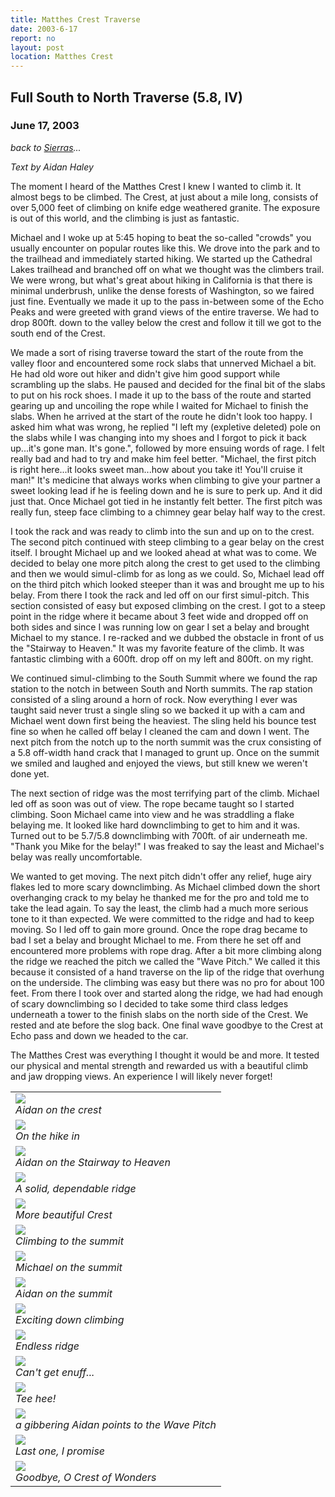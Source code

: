 ```yaml
---
title: Matthes Crest Traverse
date: 2003-6-17
report: no
layout: post
location: Matthes Crest
---
```


<h2>Full South to North Traverse (5.8, IV)</h2>
<h3>June 17, 2003</h3>

*back to [Sierras](#/sections/trips/2003_cali)...*

<i>Text by Aidan Haley</i>

The moment I heard of the Matthes Crest I knew I wanted to climb it. 
It almost begs to be climbed. The Crest, at just about a mile long, 
consists of over 5,000 feet of climbing on knife edge weathered granite. 
The exposure is out of this world, and the climbing is just as fantastic.


Michael and I woke up at 5:45 hoping to beat the so-called "crowds" you 
usually encounter on popular routes like this. We drove into the park 
and to the trailhead and immediately started hiking. We started up the 
Cathedral Lakes trailhead and branched off on what we thought was the 
climbers trail. We were wrong, but what's great about hiking in California 
is that there is minimal underbrush, unlike the dense forests of Washington, 
so we faired just fine. Eventually we made it up to the pass in-between some 
of the Echo Peaks and were greeted with grand views of the entire traverse. 
We had to drop 800ft. down to the valley below the crest and follow it till 
we got to the south end of the Crest. 



We made a sort of rising traverse 
toward the start of the route from the valley floor and encountered some 
rock slabs that unnerved Michael a bit. He had old wore out hiker and 
didn't give him good support while scrambling up the slabs. He paused 
and decided for the final bit of the slabs to put on his rock shoes. I 
made it up to the bass of the route and started gearing up and uncoiling 
the rope while I waited for Michael to finish the slabs. When he arrived 
at the start of the route he didn't look too happy. I asked him what was 
wrong, he replied "I left my (expletive deleted) pole on the slabs while 
I was changing into my shoes and I forgot to pick it back up...it's gone man.
It's gone.", 
followed by more ensuing words of rage. I felt really bad and had to try 
and make him feel better. "Michael, the first pitch is right here...it 
looks sweet man...how about you take it! You'll cruise it man!" It's 
medicine that always works when climbing to give your partner a sweet 
looking lead if he is feeling down and he is sure to perk up.  And it 
did just that. Once Michael got tied in he instantly felt better. The 
first pitch was really fun, steep face climbing to a chimney gear belay 
half way to the crest. 


I took the rack and was ready to climb into the 
sun and up on to the crest. The second pitch continued with steep 
climbing to a gear belay on the crest itself. I brought Michael up and we 
looked ahead at what was to come. We decided to belay one more pitch 
along the crest to get used to the climbing and then we would simul-climb 
for as long as we could. So, Michael lead off on the third pitch which 
looked steeper than it was and brought me up to his belay. From there I 
took the rack and led off on our first simul-pitch. This section 
consisted of easy but exposed climbing on the crest. I got to a steep point in 
the ridge where it became about 3 feet wide and dropped off on both sides 
and since I was running low on gear I set a belay and brought Michael to 
my stance. I re-racked and we dubbed the obstacle in front of us the 
"Stairway to Heaven." It was my favorite feature of the climb. It 
was fantastic climbing with a 600ft. drop off on my left and 800ft. on 
my right. 



We continued simul-climbing to the South Summit where we 
found the rap station to the notch in between South and North summits. 
The rap station consisted of a sling around a horn of rock. Now 
everything I ever was taught said never trust a single sling so we 
backed it up with a cam and Michael went down first being the heaviest. 
The sling held his bounce test fine so when he called off belay I 
cleaned the cam and down I went. The next pitch from the notch up to 
the north summit was the crux consisting of a 5.8 off-width hand crack 
that I managed to grunt up. Once on the summit we smiled and laughed 
and enjoyed the views, but still knew we weren't done yet. 



The next 
section of ridge was the most terrifying part of the climb. Michael 
led off as soon was out of view. The rope became taught so I started 
climbing. Soon Michael came into view and he was straddling a flake 
belaying me. It looked like hard downclimbing to get to him and it 
was. Turned out to be 5.7/5.8 downclimbing with 700ft. of air 
underneath me. "Thank you Mike for the belay!" I was freaked to 
say the least and Michael's belay was really uncomfortable. 


We wanted to get moving. The next pitch 
didn't offer any relief, huge airy flakes led to more scary downclimbing. 
As Michael climbed down the short overhanging crack to my belay he 
thanked me for the pro and told me to take the lead again. To say 
the least, the climb had a much more serious tone to it than expected. 
We were committed to the ridge and had to keep moving. So I led off 
to gain more ground. Once the rope drag became to bad I set a belay 
and brought Michael to me. From there he set off and encountered more 
problems with rope drag. After a bit more climbing along the ridge 
we reached the pitch we called the "Wave Pitch." We called it this 
because it consisted of a hand traverse on the lip of the ridge that 
overhung on the underside. The climbing was easy but there was no pro 
for about 100 feet. From there I took over and started along the ridge, 
we had had enough of scary downclimbing so I decided to take some 
third class ledges underneath a tower to the finish slabs on the 
north side of the Crest. We rested and ate before the slog 
back. One final wave goodbye to the Crest at Echo pass 
and down we headed to the car.


The Matthes Crest was everything I thought it would be and more. It tested 
our physical and mental strength and rewarded us with a beautiful climb and 
jaw dropping views. An experience I will likely never forget!




</td>

<td width="30%" valign=top>
<table>
<tr><td>
<a href="images/articles/trips/2003/matcrest3.jpg"><img src="images/articles/trips/2003/matcrest3.jpg"></a><br>
<i>Aidan on the crest</i>
</td></tr>
<tr><td>
<a href="images/articles/trips/2003/tomatcrest.jpg"><img src="images/articles/trips/2003/tomatcrest.jpg"></a><br>
<i>On the hike in</i>
</td></tr>
<tr><td>
<a href="images/articles/trips/2003/stairmaster.jpg"><img src="images/articles/trips/2003/stairmaster.jpg"></a><br>
<i>Aidan on the Stairway to Heaven</i>
</td></tr>
<tr><td>
<a href="images/articles/trips/2003/hangingout1.jpg"><img src="images/articles/trips/2003/hangingout1.jpg"></a><br>
<i>A solid, dependable ridge</i>
</td></tr>
<tr><td>
<a href="images/articles/trips/2003/matcrest4.jpg"><img src="images/articles/trips/2003/matcrest4.jpg"></a><br>
<i>More beautiful Crest</i>
</td></tr>
<tr><td>
<a href="images/articles/trips/2003/mattosum.jpg"><img src="images/articles/trips/2003/mattosum.jpg"></a><br>
<i>Climbing to the summit</i>
</td></tr>
<tr><td>
<a href="images/articles/trips/2003/meonmatcrest.jpg"><img src="images/articles/trips/2003/meonmatcrest.jpg"></a><br>
<i>Michael on the summit</i>
</td></tr>
<tr><td>
<a href="images/articles/trips/2003/matsummit1.jpg"><img src="images/articles/trips/2003/matsummit1.jpg"></a><br>
<i>Aidan on the summit</i>
</td></tr>
<tr><td>
<a href="images/articles/trips/2003/backtosummit.jpg"><img src="images/articles/trips/2003/backtosummit.jpg"></a><br>
<i>Exciting down climbing</i>
</td></tr>
<tr><td>
<a href="images/articles/trips/2003/longway.jpg"><img src="images/articles/trips/2003/longway.jpg"></a><br>
<i>Endless ridge</i>
</td></tr>
<tr><td>
<a href="images/articles/trips/2003/matcrest2.jpg"><img src="images/articles/trips/2003/matcrest2.jpg"></a><br>
<i>Can't get enuff...</i>
</td></tr>
<tr><td>
<a href="images/articles/trips/2003/matintoto.jpg"><img src="images/articles/trips/2003/matintoto.jpg"></a><br>
<i>Tee hee!</i>
</td></tr>
<tr><td>
<a href="images/articles/trips/2003/rockcornice.jpg"><img src="images/articles/trips/2003/rockcornice.jpg"></a><br>
<i>a gibbering Aidan points to the Wave Pitch</i>
</td></tr>
<tr><td>
<a href="images/articles/trips/2003/matcrest1.jpg"><img src="images/articles/trips/2003/matcrest1.jpg"></a><br>
<i>Last one, I promise</i>
</td></tr>
<tr><td>
<a href="images/articles/trips/2003/walktomat.jpg"><img src="images/articles/trips/2003/walktomat.jpg"></a><br>
<i>Goodbye, O Crest of Wonders</i>
